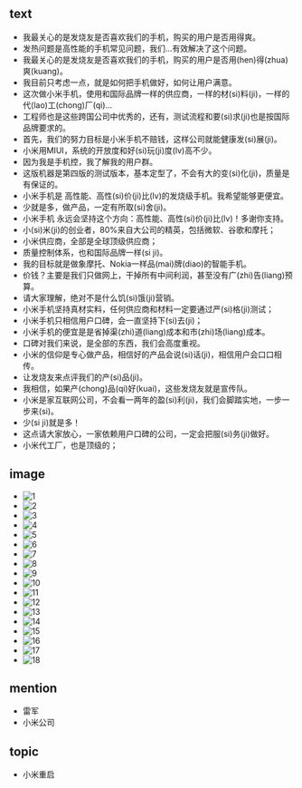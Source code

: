## text

- 我最关心的是发烧友是否喜欢我们的手机，购买的用户是否用得爽。
- 发热问题是高性能的手机常见问题，我们…有效解决了这个问题。
- 我最关心的是发烧友是否喜欢我们的手机，购买的用户是否用(hen)得(zhua)爽(kuang)。
- 我目前只考虑一点，就是如何把手机做好，如何让用户满意。
- 这次做小米手机，使用和国际品牌一样的供应商，一样的材(si)料(ji)，一样的代(lao)工(chong)厂(qi)…
- 工程师也是这些跨国公司中优秀的，还有，测试流程和要(si)求(ji)也是按国际品牌要求的。
- 首先，我们的努力目标是小米手机不赔钱，这样公司就能健康发(si)展(ji)。
- 小米用MIUI，系统的开放度和好(si)玩(ji)度(lv)高不少。
- 因为我是手机控，我了解我的用户群。
- 这版机器是第四版的测试版本，基本定型了，不会有大的变(si)化(ji)，质量是有保证的。
- 小米手机是 高性能、高性(si)价(ji)比(lv)的发烧级手机。我希望能够更便宜。
- 少就是多，做产品，一定有所取(si)舍(ji)。
- 小米手机 永远会坚持这个方向：高性能、高性(si)价(ji)比(lv)！多谢你支持。
- 小(si)米(ji)的创业者，80%来自大公司的精英，包括微软、谷歌和摩托；
- 小米供应商，全部是全球顶级供应商；
- 质量控制体系，也和国际品牌一样(si ji)。
- 我的目标就是做象摩托、Nokia一样品(mai)牌(diao)的智能手机。
- 价钱？主要是我们只做网上，干掉所有中间利润，甚至没有广(zhi)告(liang)预算。
- 请大家理解，绝对不是什么饥(si)饿(ji)营销。
- 小米手机坚持真材实料，任何供应商和材料一定要通过严(si)格(ji)测试；
- 小米手机只相信用户口碑，会一直坚持下(si)去(ji)；
- 小米手机的便宜是是省掉渠(zhi)道(liang)成本和市(zhi)场(liang)成本。
- 口碑对我们来说，是全部的东西，我们会高度重视。
- 小米的信仰是专心做产品，相信好的产品会说(si)话(ji)，相信用户会口口相传。
- 让发烧友来点评我们的产(si)品(ji)。
- 我相信，如果产(chong)品(qi)好(kuai)，这些发烧友就是宣传队。
- 小米是家互联网公司，不会看一两年的盈(si)利(ji)，我们会脚踏实地，一步一步来(si)。
- 少(si ji)就是多！
- 这点请大家放心，一家依赖用户口碑的公司，一定会把服(si)务(ji)做好。
- 小米代工厂，也是顶级的；

## image

- ![1](http://pic.wenwen.soso.com/p/20120603/20120603021013-1020312333.jpg)
- ![2](http://ol.tgbus.com/yxq/UploadFiles_1329/201205/20120502164647750.jpg)
- ![3](http://attach.bbs.china.com.cn/forum/201205/17/131024cdzf74l77f5y4gr4.jpg)
- ![4](http://img1.kanglu.com/images/201205/23/1337762951_12904500.jpg)
- ![5](http://img.youxile.com/pic/1206/30235340737.jpg)
- ![6](http://i4.3conline.com/images/piclib/201205/02/batch/1/133610/1335949571799fm6y2khc6h_medium.jpg)
- ![7](http://img2.cache.hxsd.com/news/2012/05/03/201205030545152313.jpg)
- ![8](http://img1.ali213.net/picfile/News/2012/05/01/pm/heee7.jpg)
- ![9](http://img.7fen.cn/o/attachment/000/010/289n76DD3F.jpg)
- ![10](https://encrypted-tbn3.gstatic.com/images?q=tbn:ANd9GcR17rfgTLdhPVGfhOz17348mlWYos15qu2ofbHGN8WOuY2LEYE_)
- ![11](http://y3.ifengimg.com/dbcc8e45854c158f/2012/0502/rdn_4fa08b853b16b.jpg)
- ![12](http://365jia.cn/uploads/12/0612/4fd6a2cef28b4.jpg)
- ![13](http://www.touxiang.cn/uploads/20140308/08-075053_498.jpg)
- ![14](http://image.zhaiba.com/2013/10/11/201310110858322042015993.jpg)
- ![15](http://pic2.52pk.com/files/120516/1283566_104048_2195.jpg)
- ![16](http://img1.touxiang.cn/uploads/20140308/08-074904_519.jpg)
- ![17](https://encrypted-tbn3.gstatic.com/images?q=tbn:ANd9GcSUuX3gB7FJXrVKZwZG0etieUVLMK9bIIFBRGoDlZmprF8Prwkzzw)
- ![18](http://www.52baoman.com/alltx/1-120R0155112.png)

## mention

- 雷军
- 小米公司

## topic

- 小米重启

